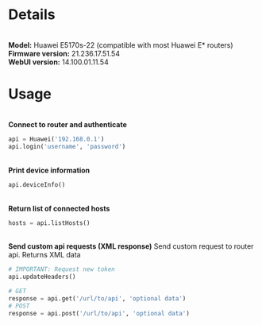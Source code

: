 # Details
\
__Model:__ Huawei E5170s-22 (compatible with most Huawei E* routers)\
__Firmware version:__ 21.236.17.51.54\
__WebUI version:__ 14.100.01.11.54

# Usage
\
__Connect to router and authenticate__
```python
api = Huawei('192.168.0.1')
api.login('username', 'password')
```
\
__Print device information__
```python
api.deviceInfo()
```
\
__Return list of connected hosts__
```python
hosts = api.listHosts()
```
\
__Send custom api requests (XML response)__
Send custom request to router api. Returns XML data
```python
# IMPORTANT: Request new token
api.updateHeaders()

# GET
response = api.get('/url/to/api', 'optional data')
# POST
response = api.post('/url/to/api', 'optional data')
```
